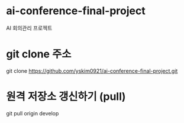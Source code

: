 # ai-conference-final-project
AI 회의관리 프로젝트

# git clone 주소
git clone https://github.com/yskim0921/ai-conference-final-project.git

# 원격 저장소 갱신하기 (pull)
git pull origin develop